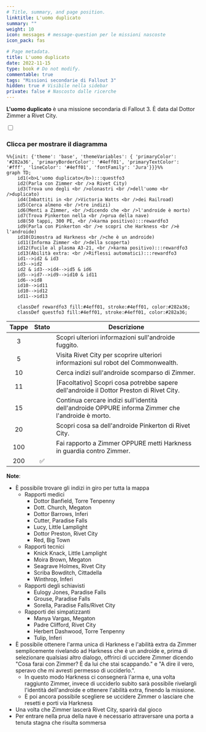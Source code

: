 ```yaml
---
# Title, summary, and page position.
linktitle: L'uomo duplicato
summary: ""
weight: 10
icon: messages # message-question per le missioni nascoste
icon_pack: fas

# Page metadata.
title: L'uomo duplicato
date: 2022-11-15
type: book # Do not modify.
commentable: true
tags: "Missioni secondarie di Fallout 3"
hidden: true # Visibile nella sidebar
private: false # Nascosto dalle ricerche
---
```


<div class="fo3">

**L'uomo duplicato** è una missione secondaria di Fallout 3. È data dal Dottor Zimmer a Rivet City.



<section class="chart-collapse">
<input type="checkbox" name="collapse2" id="handle2">
<h3 class="handle">
<label for="handle2">Clicca per mostrare il diagramma</label>
</h3>
<div class="content">

```mermaid
%%{init: {'theme': 'base', 'themeVariables': { 'primaryColor': '#282a36', 'primaryBorderColor': '#4eff01', 'primaryTextColor': '#fff', 'lineColor': '#4eff01', 'fontFamily': 'Jura'}}}%%
graph TD;
    id1(<b>L'uomo duplicato</b>):::questfo3
    id2(Parla con Zimmer <br />a Rivet City)
    id3(Trova uno degli <br />olonastri <br />dell'uomo <br />duplicato)
    id4(Imbattiti in <br />Victoria Watts <br />dei Railroad)
    id5(Cerca almeno <br />tre indizi)
    id6(Menti a Zimmer, <br />dicendo che <br />l'androide è morto)
    id7(Trova Pinkerton nella <br />prua della nave)
    id8(50 tappi, 300 PE, <br />karma positivo):::rewardfo3
    id9(Parla con Pinkerton <br />e scopri che Harkness <br />è l'androide)
    id10(Dimostra ad Harkness <br />che è un androide)
    id11(Informa Zimmer <br />della scoperta)
    id12(Fucile al plasma A3-21, <br />karma positivo):::rewardfo3
    id13(Abilità extra: <br />Riflessi automatici):::rewardfo3 
    id1-->id2 & id3
    id3-->id2
    id2 & id3-->id4-->id5 & id6
    id5-->id7-->id9-->id10 & id11
    id6-->id8
    id10-->id11
    id10-->id12
    id11-->id13
    
    classDef rewardfo3 fill:#4eff01, stroke:#4eff01, color:#282a36;
    classDef questfo3 fill:#4eff01, stroke:#4eff01, color:#282a36;
```

</div>
</section>

| Tappe | Stato | Descrizione                                                                                       |
| :---: | :---: | ------------------------------------------------------------------------------------------------- |
|   3   |       | Scopri ulteriori informazioni sull'androide fuggito.                                              |
|   5   |       | Visita Rivet City per scoprire ulteriori informazioni sul robot del Commonwealth.                 |
|  10   |       | Cerca indizi sull'androide scomparso di Zimmer.                                                   |
|  11   |       | [Facoltativo] Scopri cosa potrebbe sapere dell'androide il Dottor Preston di Rivet City.          |
|  15   |       | Continua cercare indizi sull'identità dell'androide OPPURE informa Zimmer che l'androide è morto. |
|  20   |       | Scopri cosa sa dell'androide Pinkerton di Rivet City.                                             |
|  100  |       | Fai rapporto a Zimmer OPPURE metti Harkness in guardia contro Zimmer.                             |
| 200 |   :white_check_mark:    |   <Non visibile al giocatore>                                                                                                |

**Note**:
- È possibile trovare gli indizi in giro per tutta la mappa 
  - Rapporti medici
    - Dottor Banfield, Torre Tenpenny
    - Dott. Church, Megaton
    - Dottor Barrows, Inferi
    - Cutter, Paradise Falls
    - Lucy, Little Lamplight
    - Dottor Preston, Rivet City
    - Red, Big Town
  - Rapporti tecnici
    - Knick Knack, Little Lamplight
    - Moira Brown, Megaton
    - Seagrave Holmes, Rivet City
    - Scriba Bowditch, Cittadella
    - Winthrop, Inferi
  - Rapporti degli schiavisti
    - Eulogy Jones, Paradise Falls
    - Grouse, Paradise Falls
    - Sorella, Paradise Falls/Rivet City
  - Rapporti dei simpatizzanti
    - Manya Vargas, Megaton
    - Padre Clifford, Rivet City
    - Herbert Dashwood, Torre Tenpenny
    - Tulip, Inferi
- È possibile ottenere l'arma unica di Harkness e l'abilità extra da Zimmer semplicemente rivelando ad Harkness che è un androide e, prima di selezionare qualsiasi altro dialogo, offrirci di uccidere Zimmer dicendo "Cosa farai con Zimmer? È da lui che stai scappando." e "A dire il vero, speravo che mi avresti permesso di ucciderlo.". 
  - In questo modo Harkness ci consegnerà l'arma e, una volta raggiunto Zimmer, invece di ucciderlo subito sarà possibile rivelargli l'identità dell'androide e ottenere l'abilità extra, finendo la missione. 
  - È poi ancora possibile scegliere se uccidere Zimmer o lasciare che resetti e porti via Harkness
- Una volta che Zimmer lascerà Rivet City, sparirà dal gioco
- Per entrare nella prua della nave è necessario attraversare una porta a tenuta stagna che risulta sommersa


</div>